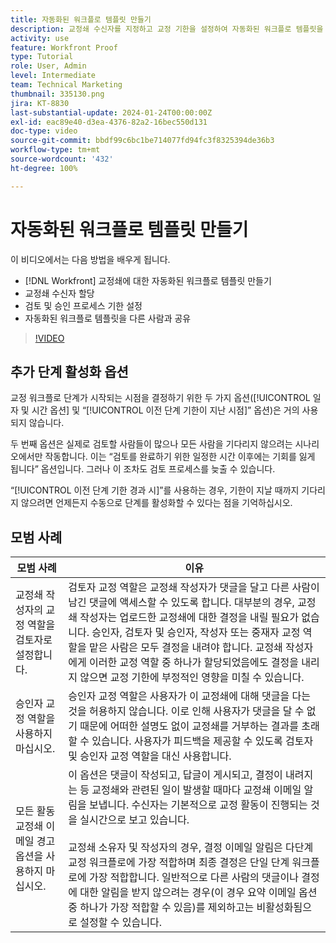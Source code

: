 ```yaml
---
title: 자동화된 워크플로 템플릿 만들기
description: 교정쇄 수신자를 지정하고 교정 기한을 설정하여 자동화된 워크플로 템플릿을 만드는 방법을 알아봅니다. 그런 다음 템플릿을 다른 사용자와 공유합니다.
activity: use
feature: Workfront Proof
type: Tutorial
role: User, Admin
level: Intermediate
team: Technical Marketing
thumbnail: 335130.png
jira: KT-8830
last-substantial-update: 2024-01-24T00:00:00Z
exl-id: eac89e40-d3ea-4376-82a2-16bec550d131
doc-type: video
source-git-commit: bbdf99c6bc1be714077fd94fc3f8325394de36b3
workflow-type: tm+mt
source-wordcount: '432'
ht-degree: 100%

---
```


# 자동화된 워크플로 템플릿 만들기

이 비디오에서는 다음 방법을 배우게 됩니다.

* [!DNL  Workfront] 교정쇄에 대한 자동화된 워크플로 템플릿 만들기
* 교정쇄 수신자 할당
* 검토 및 승인 프로세스 기한 설정
* 자동화된 워크플로 템플릿을 다른 사람과 공유

>[!VIDEO](https://video.tv.adobe.com/v/3454258/?quality=12&learn=on&enablevpops=1&captions=kor)

## 추가 단계 활성화 옵션

교정 워크플로 단계가 시작되는 시점을 결정하기 위한 두 가지 옵션([!UICONTROL 일자 및 시간 옵션] 및 “[!UICONTROL 이전 단계 기한이 지난 시점]” 옵션)은 거의 사용되지 않습니다.

두 번째 옵션은 실제로 검토할 사람들이 많으나 모든 사람을 기다리지 않으려는 시나리오에서만 작동합니다. 이는 “검토를 완료하기 위한 일정한 시간 이후에는 기회를 잃게 됩니다” 옵션입니다. 그러나 이 조차도 검토 프로세스를 늦출 수 있습니다.

“[!UICONTROL 이전 단계 기한 경과 시]”를 사용하는 경우, 기한이 지날 때까지 기다리지 않으려면 언제든지 수동으로 단계를 활성화할 수 있다는 점을 기억하십시오.

## 모범 사례

| 모범 사례 | 이유 |
|---|---|
| 교정쇄 작성자의 교정 역할을 검토자로 설정합니다. | 검토자 교정 역할은 교정쇄 작성자가 댓글을 달고 다른 사람이 남긴 댓글에 액세스할 수 있도록 합니다. 대부분의 경우, 교정쇄 작성자는 업로드한 교정쇄에 대한 결정을 내릴 필요가 없습니다. 승인자, 검토자 및 승인자, 작성자 또는 중재자 교정 역할을 맡은 사람은 모두 결정을 내려야 합니다. 교정쇄 작성자에게 이러한 교정 역할 중 하나가 할당되었음에도 결정을 내리지 않으면 교정 기한에 부정적인 영향을 미칠 수 있습니다. |
| 승인자 교정 역할을 사용하지 마십시오. | 승인자 교정 역할은 사용자가 이 교정쇄에 대해 댓글을 다는 것을 허용하지 않습니다. 이로 인해 사용자가 댓글을 달 수 없기 때문에 어떠한 설명도 없이 교정쇄를 거부하는 결과를 초래할 수 있습니다. 사용자가 피드백을 제공할 수 있도록 검토자 및 승인자 교정 역할을 대신 사용합니다. |
| 모든 활동 교정쇄 이메일 경고 옵션을 사용하지 마십시오. | 이 옵션은 댓글이 작성되고, 답글이 게시되고, 결정이 내려지는 등 교정쇄와 관련된 일이 발생할 때마다 교정쇄 이메일 알림을 보냅니다. 수신자는 기본적으로 교정 활동이 진행되는 것을 실시간으로 보고 있습니다.<br><br>교정쇄 소유자 및 작성자의 경우, 결정 이메일 알림은 다단계 교정 워크플로에 가장 적합하며 최종 결정은 단일 단계 워크플로에 가장 적합합니다. 일반적으로 다른 사람의 댓글이나 결정에 대한 알림을 받지 않으려는 경우(이 경우 요약 이메일 옵션 중 하나가 가장 적합할 수 있음)를 제외하고는 비활성화됨으로 설정할 수 있습니다. |
